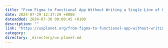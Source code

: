 ```yaml
---
title: "From Figma to Functional App Without Writing a Single Line of Code"
date: 2024-07-29 12:37:29 +0000
dateadded: 2024-07-30 00:00:45 +0100
description: ""
link: "https://uxplanet.org/from-figma-to-functional-app-without-writing-a-single-line-of-code-2d291bd47d2b?source=rss----819cc2aaeee0---4"
category:
directory: _directory/ux-planet.md
---
```

